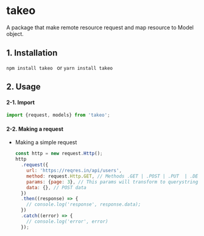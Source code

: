 # takeo

A package that make remote resource request and map resource to Model object.

## 1. Installation

`npm install takeo ` or `yarn install takeo`

## 2. Usage

#### 2-1. Import

```javascript
import {request, models} from 'takeo';
```

#### 2-2. Making a request

- Making a simple request
  ```javascript
  const http = new request.Http();
  http
    .request({
      url: 'https://reqres.in/api/users',
      method: request.Http.GET, // Methods .GET | .POST | .PUT  | .DELETE | .PATCH
      params: {page: 3}, // This params will transform to querystring parameter
      data: {}, // POST data
    })
    .then((response) => {
      // console.log('response', response.data);
    })
    .catch((error) => {
      // console.log('error', error)
    });
  ```
